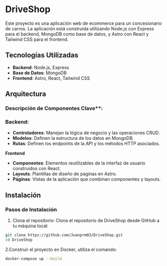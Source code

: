 # DriveShop
Este proyecto es una aplicación web de ecommerce para un concesionario de carros. La aplicación está construida utilizando Node.js con Express para el backend, MongoDB como base de datos, y Astro con React y Tailwind CSS para el frontend.

## Tecnologías Utilizadas

- **Backend**: Node.js, Express
- **Base de Datos**: MongoDB
- **Frontend**: Astro, React, Tailwind CSS

## Arquitectura

### Descripción de Componentes Clave**:
### Backend:
- **Controladores**: Manejan la lógica de negocio y las operaciones CRUD.
- **Modelos**: Definen la estructura de los datos en MongoDB.
- **Rutas**: Definen los endpoints de la API y los métodos HTTP asociados.
  
**Frontend**
- **Componentes**: Elementos reutilizables de la interfaz de usuario construidos con React.
- **Layouts**: Plantillas de diseño de páginas en Astro.
- **Páginas**: Vistas de la aplicación que combinan componentes y layouts.

## Instalación

### Pasos de Instalación

1. Clona el repositorio:
 Clona el repositorio de DriveShop desde GitHub a tu máquina local:

```bash
git clone https://github.com/Juanprm03/DriveShop.git
cd DriveShop
```

2.Construir el proyecto en Docker, utiliza el comando:
```bash
docker-compose up --build
```
